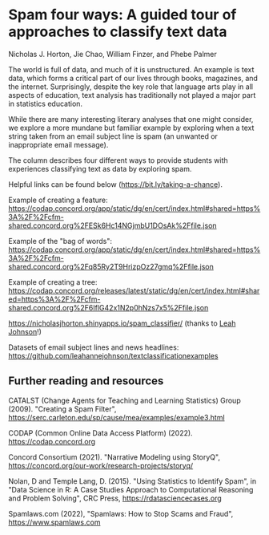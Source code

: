 # Spam four ways: A guided tour of approaches to classify text data

Nicholas J. Horton, Jie Chao, William Finzer, and Phebe Palmer

The world is full of data, and much of it is unstructured. An example is text data, which forms a critical part of our lives through books, magazines, and the internet. Surprisingly, despite the key role that language arts play in all aspects of education, text analysis has traditionally not played a major part in statistics education.

While there are many interesting literary analyses that one might consider, we explore a more mundane but familiar example by exploring when a text string taken from an email subject line is spam (an unwanted or inappropriate email message).

The column describes four different ways to provide students with experiences classifying text as data by exploring spam.

Helpful links can be found below (https://bit.ly/taking-a-chance).

Example of creating a feature:
https://codap.concord.org/app/static/dg/en/cert/index.html#shared=https%3A%2F%2Fcfm-shared.concord.org%2FESk6Hc14NGjmbU1DOsAk%2Ffile.json 

Example of the "bag of words":
https://codap.concord.org/app/static/dg/en/cert/index.html#shared=https%3A%2F%2Fcfm-shared.concord.org%2Fq85Ry2T9HrizpOz27gmq%2Ffile.json 

Example of creating a tree:
https://codap.concord.org/releases/latest/static/dg/en/cert/index.html#shared=https%3A%2F%2Fcfm-shared.concord.org%2F6IflG42x1N2p0hNzs7x5%2Ffile.json 

https://nicholasjhorton.shinyapps.io/spam_classifier/ (thanks to [Leah Johnson](https://github.com/leahannejohnson)!)

Datasets of email subject lines and news headlines: https://github.com/leahannejohnson/textclassificationexamples

## Further reading and resources

CATALST (Change Agents for Teaching and Learning Statistics) Group (2009). "Creating a Spam Filter", https://serc.carleton.edu/sp/cause/mea/examples/example3.html 

CODAP (Common Online Data Access Platform) (2022). https://codap.concord.org 

Concord Consortium (2021). "Narrative Modeling using StoryQ", https://concord.org/our-work/research-projects/storyq/ 

Nolan, D and Temple Lang, D. (2015). "Using Statistics to Identify Spam", 
in "Data Science in R: A Case Studies Approach to Computational Reasoning and Problem Solving", CRC Press, https://rdatasciencecases.org 

Spamlaws.com (2022), "Spamlaws: How to Stop Scams and Fraud", https://www.spamlaws.com 


